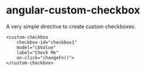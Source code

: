# angular-custom-checkbox
A very simple directive to create custom checkboxes.

```
<custom-checkbox
	checkbox-id="checkbox1"
	model="cbValue"
	label="Check Me"
	on-click="changeFn()">
</custom-checkbox>
```
